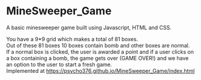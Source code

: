 # MineSweeper_Game

A basic minesweeper game built using Javascript, HTML and CSS.

You have a 9*9 grid which makes a total of 81 boxes.
<br>
Out of these 81 boxes 10 boxes contain bomb and other boxes are normal.<br>
If a normal box is clicked, the user is awarded a point and if a user clicks on a
box containing a bomb, the game gets over (GAME OVER!) and we have an option to the user to start a fresh game.
<br>
Implemented at https://psycho376.github.io/MineSweeper_Game/index.html
